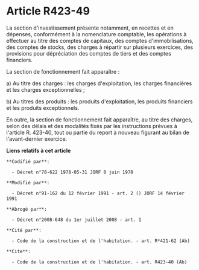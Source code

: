 # Article R423-49

La section d'investissement présente notamment, en recettes et en dépenses, conformément à la nomenclature comptable, les
opérations à effectuer au titre des comptes de capitaux, des comptes d'immobilisations, des comptes de stocks, des charges à
répartir sur plusieurs exercices, des provisions pour dépréciation des comptes de tiers et des comptes financiers. 

La section de fonctionnement fait apparaître : 

a) Au titre des charges : les charges d'exploitation, les charges financières et les charges exceptionnelles ; 

b) Au titres des produits : les produits d'exploitation, les produits financiers et les produits exceptionnels. 

En outre, la section de fonctionnement fait apparaître, au titre des charges, selon des délais et des modalités fixés par les
instructions prévues à l'article R. 423-40, tout ou partie du report à nouveau figurant au bilan de l'avant-dernier exercice.

**Liens relatifs à cet article**

	**Codifié par**:

	  - Décret n°78-622 1978-05-31 JORF 8 juin 1978

	**Modifié par**:

	  - Décret n°91-162 du 12 février 1991 - art. 2 () JORF 14 février 1991

	**Abrogé par**:

	  - Décret n°2008-648 du 1er juillet 2008 - art. 1

	**Cité par**:

	  - Code de la construction et de l'habitation. - art. R*421-62 (Ab)

	**Cite**:

	  - Code de la construction et de l'habitation. - art. R423-40 (Ab)
